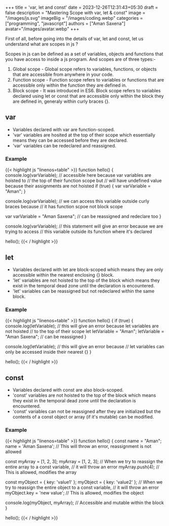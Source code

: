 +++
title = 'var, let and const'
date = 2023-12-26T12:31:43+05:30
draft = false
description = "Mastering Scope with var, let & const"
image = "/images/js.svg"
imageBig = "/images/coding.webp"
categories = ["programming", "javascript"]
authors = ["Aman Saxena"]
avatar="/images/avatar.webp"
+++

First of all, before going into the details of var, let and const, let us understand what are scopes in js ? 

Scopes in js can be defined as a set of variables, objects and functions that you have access to inside a js program. And scopes are of three types:-
1. Global scope - Global scope refers to variables, functions, or objects that are accessible from anywhere in your code.
2. Function scope - Function scope refers to variables or functions that are accessible only within the function they are defined in.
3. Block scope - It was introduced in ES6. Block scope refers to variables declared using let or const that are accessible only within the block they are defined in, generaly within curly braces {}.

## var

- Variables declared with var are function-scoped.
- 'var' variables are hosited at the top of their scope which essentially means they can be accessed before they are declared.
- 'var' variables can be redeclared and reassigned.

### Example

{{< highlight js "linenos=table" >}}
function hello() {
  console.log(varVariable); // accessible here because var variables are hoisted to 
                            // the top of their function scope but 
                            // will have undefined value because their assignments are not hoisted
  if (true) {
    var varVariable = "Aman";
  }

  console.log(varVariable); // we can access this variable outside curly braces because 
                            // it has function scpoe not block scope

  var varVariable = "Aman Saxena"; // can be reassigned and redeclare too
}

console.log(varVariable); // this statement will give an error because we are trying to access
                          // this variable outside its function where it's declared

hello();
{{< / highlight >}}

## let

- Variables declared with let are block-scoped which means they are only accessible within the nearest enclosing {} block.
- 'let' variables are not hoisted to the top of the block which means they exist in the temporal dead zone until the declaration is encountered.
- 'let' variables can be reassigned but not redeclared within the same block.

### Example

{{< highlight js "linenos=table" >}}
function hello() {
  if (true) {
    console.log(letVariable); // this will give an error because let variables are not hoisted 
                              // to the top of their scope
    let letVariable = "Aman";
    letVariable = "Aman Saxena"; // can be reassigned
  }

  console.log(letVariable); // this will give an error because 
                            // let variables can only be accessed inside their nearest {}
}

hello();
{{< / highlight >}}

## const

- Variables declared with const are also block-scoped.
- 'const' variables are not hoisted to the top of the block which means they exist in the temporal dead zone until the declaration is encountered.
- 'const' variables can not be reassigned after they are initialized but the contents of a const object or array (if it's mutable) can be modified.

### Example

{{< highlight js "linenos=table" >}}
function hello() {
  const name = "Aman";
  name = 'Aman Saxena'; // This will throw an error, reassignment is not allowed 

  const myArray = [1, 2, 3];
  myArray = [1, 2, 3]; // When we try to reassign the entire array to a const variable, 
                       // it will throw an error
  myArray.push(4); // This is allowed, modifies the array

  const myObject = { key: 'value1' };
  myObject = { key: 'value2' }; // When we try to reassign the entire object to a const variable,
                                // it will throw an error
  myObject.key = 'new value'; // This is allowed, modifies the object

  console.log(myObject, myArray); // Accessible and mutable within the block
}

hello();
{{< / highlight >}}
